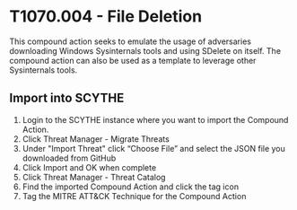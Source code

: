 # T1070.004 - File Deletion

This compound action seeks to emulate the usage of adversaries downloading Windows Sysinternals tools and using SDelete on itself. The compound action can also be used as a template to leverage other Sysinternals tools.

## Import into SCYTHE

1. Login to the SCYTHE instance where you want to import the Compound Action.
2. Click Threat Manager - Migrate Threats
3. Under "Import Threat" click “Choose File” and select the JSON file you downloaded from GitHub
4. Click Import and OK when complete
5. Click Threat Manager - Threat Catalog
6. Find the imported Compound Action and click the tag icon
7. Tag the MITRE ATT&CK Technique for the Compound Action
